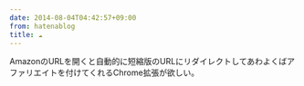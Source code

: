 ```yaml
---
date: 2014-08-04T04:42:57+09:00
from: hatenablog
title: ☁
---
```


<p>AmazonのURLを開くと自動的に短縮版のURLにリダイレクトしてあわよくばアファリエイトを付けてくれるChrome拡張が欲しい。</p>

